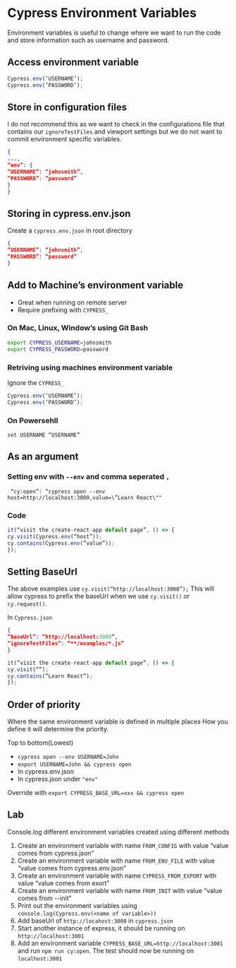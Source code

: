 # Cypress Environment Variables

Environment variables is useful to change where we want to run the code and store information such as username and password. 

## Access environment variable
```javascript
Cypress.env(‘USERNAME’);
Cypress.env(‘PASSWORD’);
```

## Store in configuration files

I do not recommend this as we want to check in the configurations file that contains our `ignoreTestFiles` and viewport settings but we do not want to commit environment specific variables.

```json
{
...,
“env”: {
“USERNAME”: “johnsmith”,
“PASSWORD”: “password”
}
}
```

## Storing in cypress.env.json

Create a `cypress.env.json` in root directory
```json
{
“USERNAME”: “johnsmith”,
“PASSWORD”: “password”
}
```

## Add to Machine’s environment variable

- Great when running on remote server
- Require prefixing with `CYPRESS_`

### On Mac, Linux, Window’s using Git Bash
```sh
export CYPRESS_USERNAME=johnsmith
export CYPRESS_PASSWORD=password 
```

### Retriving using machines environment variable

Ignore the `CYPRESS_`

```javascript
Cypress.env(‘USERNAME’);
Cypress.env(‘PASSWORD’);
```

### On Powersehll

```
set USERNAME “USERNAME”
```

## As an argument

### Setting env with `--env` and comma seperated `,`
` “cy:open”: “cypress open --env host=http://localhost:3000,value=\”Learn React\""`

### Code
```javascript
it(“visit the create-react-app default page”, () => {
cy.visit(Cypress.env(“host”));
cy.contains(Cypress.env(“value”));
});
```

## Setting BaseUrl

The above examples use `cy.visit(“http://localhost:3000”);`
This will allow cypress to prefix the baseUrl when we use `cy.visit()` or `cy.request()`.

In `Cypress.json`
```json
{
“baseUrl”: “http://localhost:3000”,
“ignoreTestFiles”: “**/examples/*.js”
}
```

```javascript
it(“visit the create-react-app default page”, () => {
cy.visit(“”);
cy.contains(“Learn React”);
});
```

## Order of priority

Where the same environment variable is defined in multiple places
How you define it will determine the priority.

Top to bottom(Lowest)
- `cypress open --env USERNAME=John`
- `export USERNAME=John && cypress open`
- In cypress.env.json
- In cypress.json under `"env"`

Override with `export CYPRESS_BASE_URL=xxx && cypress open`

## Lab

Console.log different environment variables created using different methods
1. Create an environment variable with name `FROM_CONFIG` with value “value comes from cypress.json”
2. Create an environment variable with name `FROM_ENV_FILE` with value “value comes from cypress.env.json”
3. Create an environment variable with name `CYPRESS_FROM_EXPORT` with value “value comes from exort”
4. Create an environment variable with name `FROM_INIT` with value “value comes from --init”
5. Print out the environment variables using `console.log(Cypress.env(<name of variable>))`
6. Add baseUrl of `http://locahost:3000` in `cypress.json`
7. Start another instance of express, it should be running on `http://localhost:3001`
8. Add an environment variable `CYPRESS_BASE_URL=http://localhost:3001` and run `npm run cy:open`. The test should now be running on `localhost:3001`